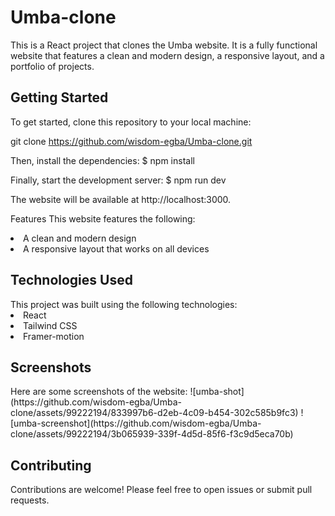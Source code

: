 ﻿# Umba-clone
 
 This is a React project that clones the Umba website. It is a fully functional website that features a clean and modern design, a responsive layout, and a portfolio of projects.

<h2>Getting Started</h2>
To get started, clone this repository to your local machine:

git clone https://github.com/wisdom-egba/Umba-clone.git


Then, install the dependencies: $ npm install 



Finally, start the development server: $ npm run dev

The website will be available at http://localhost:3000.

Features
This website features the following:

<li>A clean and modern design</li>
<li>A responsive layout that works on all devices</li>

<h2>Technologies Used</h2>
This project was built using the following technologies:

<li>React</li>
<li>Tailwind CSS</li>
<li>Framer-motion</li>

<h2>Screenshots</h2>
Here are some screenshots of the website:
![umba-shot](https://github.com/wisdom-egba/Umba-clone/assets/99222194/833997b6-d2eb-4c09-b454-302c585b9fc3)
![umba-screenshot](https://github.com/wisdom-egba/Umba-clone/assets/99222194/3b065939-339f-4d5d-85f6-f3c9d5eca70b)


<h2>Contributing</h2>
Contributions are welcome! Please feel free to open issues or submit pull requests.
